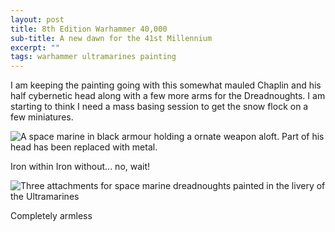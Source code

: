 ```yaml
---
layout: post
title: 8th Edition Warhammer 40,000
sub-title: A new dawn for the 41st Millennium
excerpt: ""
tags: warhammer ultramarines painting
---
```


I am keeping the painting going with this somewhat mauled Chaplin and his half cybernetic head along with a few more arms for the Dreadnoughts. I am starting to think I need a mass basing session to get the snow flock on a few miniatures.

![A space marine in black armour holding a ornate weapon aloft. Part of his head has been replaced with metal.](../../assets/images/warhammer/chaplin_with_plasma_pistol.jpg)

Iron within Iron without... no, wait!

![Three attachments for space marine dreadnoughts painted in the livery of the Ultramarines](../../assets/images/warhammer/dreadnought_arms.jpg)

Completely armless

